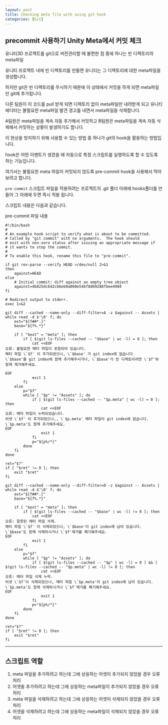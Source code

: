 ```yaml
---
layout: post
title: Checking meta file with using git hook
categories: [Git]
---
```


##  precommit 사용하기 Unity Meta에서 커밋 체크

유니티3D 프로젝트를 git으로 버전관리할 때 불편한 점 중에 하나는 빈 디렉토리의 meta파일

유니티 프로젝트 내에 빈 디렉토리를 만들면 유니티는 그 디렉토리에 대한 meta파일을 생성합니다.

하지만 git은 빈 디렉토리를 무시하기 때문에 이 상태에서 커밋을 하게 되면 meta파일만 git에 추가됩니다.

다른 팀원이 이 코드를 pull 받게 되면 디렉토리 없이 meta파일만 내려받게 되고 유니티 에디터는 불필요한 meta파일 발견 경고를 내면서 meta파일을 삭제합니다.

A팀원은 meta파일을 계속 자동 추가해서 커밋하고 B팀원은 meta파일을 계속 자동 삭제해서 커밋하는 상황이 발생하기도 합니다.

이 현상을 방지하기 위해 사용할 수 있는 방법 중 하나가 git의 hook을 활용하는 방법입니다.

hook은 어떤 이벤트가 생겼을 때 자동으로 특정 스크립트를 실행하도록 할 수 있도록 하는 기능입니다.


여기서는 불필요한 meta 파일이 커밋되지 않도록 pre-commit hook을 사용해서 막아보려고 합니다.


`pre-commit` 스크립트 파일을 적용하려는 프로젝트의 .git 폴더 아래에 hooks폴더를 만들어 그 아래에 두면 즉시 적용 됩니다.

스크립트 내용은 다음과 같습니다.

pre-commit 파일 내용
```
#!/bin/bash
#
# An example hook script to verify what is about to be committed.
# Called by "git commit" with no arguments.  The hook should
# exit with non-zero status after issuing an appropriate message if
# it wants to stop the commit.
#
# To enable this hook, rename this file to "pre-commit".

if git rev-parse --verify HEAD >/dev/null 2>&1
then
    against=HEAD
else
    # Initial commit: diff against an empty tree object
    against=4b825dc642cb6eb9a060e54bf8d69288fbee4904
fi

# Redirect output to stderr.
exec 1>&2

git diff --cached --name-only --diff-filter=A -z $against -- Assets | while read -d $'\0' f; do
    ext="${f##*.}"
    base="${f%.*}"

    if [ "$ext" = "meta" ]; then
        if [ $(git ls-files --cached -- "$base" | wc -l) = 0 ]; then
            cat <<EOF
오류: 불필요한 메타 파일이 포함되어 있습니다.
메타 파일 \`$f' 이 추가되었으나, \`$base' 가 git index에 없습니다.
\`$base'를 git index에 함께 추가해주시거나, \`$base'가 빈 디렉토리라면 \`$f'와 함께 제거해주세요.

EOF
            exit 1
        fi
    else
        p="$f"
        while [ "$p" != "Assets" ]; do
            if [ $(git ls-files --cached -- "$p.meta" | wc -l) = 0 ]; then
                cat <<EOF
오류: 메타 파일이 누락되었습니다.
어셋 \`$f' 이 추가되었으나,, \`$p.meta' 메타 파일이 git index에 없습니다.
\`$p.meta'도 함께 추가해주세요.
EOF
                exit 1
            fi
            p="${p%/*}"
        done
    fi
done

ret="$?"
if [ "$ret" != 0 ]; then
    exit "$ret"
fi

git diff --cached --name-only --diff-filter=D -z $against -- Assets | while read -d $'\0' f; do
    ext="${f##*.}"
    base="${f%.*}"

    if [ "$ext" = "meta" ]; then
        if [ $(git ls-files --cached -- "$base" | wc -l) != 0 ]; then
            cat <<EOF
오류: 잘못된 메타 파일 삭제.
메타 파일 \`$f' 이 삭제되었으나, \`$base'이 git index에 남아 있습니다.
\`$base'도 함께 삭제하시거나 \`$f'제거를 폐기해주세요.
EOF
            exit 1
        fi
    else
        p="$f"
        while [ "$p" != "Assets" ]; do
            if [ $(git ls-files --cached -- "$p" | wc -l) = 0 ] && [ $(git ls-files --cached -- "$p.meta" | wc -l) != 0 ]; then
                cat <<EOF
오류: 메타 파일 삭제 누락.
어셋 \`$f'이 삭제되었으나, 메타 파일 \`$p.meta'이 git index에 남아 있습니다.
\`$p.meta'도 함께 삭제하시거나 \`$f'제거를 폐기해주세요.
EOF
                exit 1
            fi
            p="${p%/*}"
        done
    fi
done

ret="$?"
if [ "$ret" != 0 ]; then
    exit "$ret"
fi
```
***
## 스크립트 역할

1. meta 파일을 추가하려고 하는데 그에 상응하는 어셋이 추가되지 않았을 경우 오류 처리
2. 어셋을 추가하려고 하는데 그에 상응하는 meta파일이 추가되지 않았을 경우 오류 처리
3. meta 파일을 삭제하려고 하는데 그에 상응하는 어셋이 삭제되지 않았을 경우 오류 처리
4. 어셋을 삭제하려고 하는데 그에 상응하는 meta파일이 삭제되지 않았을 경우 오류 처리